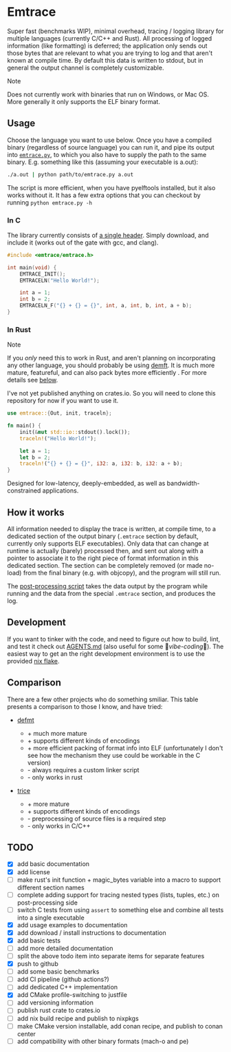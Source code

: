 # Emtrace

Super fast (benchmarks WIP), minimal overhead, tracing / logging library for multiple languages
(currently C/C++ and Rust). All processing of logged information (like formatting) is deferred; the
application only sends out those bytes that are relevant to what you are trying to log and that
aren't known at compile time. By default this data is written to stdout, but in general the output
channel is completely customizable.

> [!Note]
>
> Does not currently work with binaries that run on Windows, or Mac OS. More generally it only
> supports the ELF binary format.

## Usage

Choose the language you want to use below. Once you have a compiled binary (regardless of source
language) you can run it, and pipe its output into [`emtrace.py`](./emtrace.py), to which you also
have to supply the path to the same binary. E.g. something like this (assuming your executable is
a.out):

```bash
./a.out | python path/to/emtrace.py a.out
```

The script is more efficient, when you have pyelftools installed, but it also works without it. It
has a few extra options that you can checkout by running `python emtrace.py -h`

### In C

The library currently consists of [a single header](./c/include/c/include/emtrace/emtrace.h). Simply
download, and include it (works out of the gate with gcc, and clang).

```c
#include <emtrace/emtrace.h>

int main(void) {
    EMTRACE_INIT();
    EMTRACELN("Hello World!");

    int a = 1;
    int b = 2;
    EMTRACELN_F("{} + {} = {}", int, a, int, b, int, a + b);
}
```

### In Rust

> [!Note]
>
> If you *only* need this to work in Rust, and aren't planning on incorporating any other language,
> you should probably be using [demft](https://github.com/knurling-rs/defmt). It is much more
> mature, featureful, and can also pack bytes more efficiently . For more details see
> [below](#comparison).

I've not yet published anything on crates.io. So you will need to clone this repository for now if
you want to use it.

```rust
use emtrace::{Out, init, traceln};

fn main() {
    init(&mut std::io::stdout().lock());
    traceln!("Hello World!");

    let a = 1;
    let b = 2;
    traceln!("{} + {} = {}", i32: a, i32: b, i32: a + b);
}
```

Designed for low-latency, deeply-embedded, as well as bandwidth-constrained applications.

## How it works

All information needed to display the trace is written, at compile time, to a dedicated section of
the output binary (`.emtrace` section by default, currently only supports ELF executables). Only
data that can change at runtime is actually (barely) processed then, and sent out along with a
pointer to associate it to the right piece of format information in this dedicated section. The
section can be completely removed (or made no-load) from the final binary (e.g. with objcopy), and
the program will still run.

The [post-processing script](./emtrace.py) takes the data output by the program while running and
the data from the special `.emtrace` section, and produces the log.

## Development

If you want to tinker with the code, and need to figure out how to build, lint, and test it check
out [AGENTS.md](AGENTS.md) (also useful for some 🌈*vibe-coding*🌈). The easiest way to get an the
right development environment is to use the provided [nix flake](./flake.nix).

## Comparison

There are a few other projects who do something smiliar. This table presents a comparison to those I
know, and have tried:

- [defmt](https://github.com/knurling-rs/defmt)

  - \+ much more mature
  - \+ supports different kinds of encodings
  - \+ more efficient packing of format info into ELF (unfortunately I don't see how the mechanism
    they use could be workable in the C version)
  - \- always requires a custom linker script
  - \- only works in rust

- [trice](https://github.com/rokath/trice)

  - \+ more mature
  - \+ supports different kinds of encodings
  - \- preprocessing of source files is a required step
  - \- only works in C/C++

## TODO

- [x] add basic documentation
- [x] add license
- [ ] make rust's init function + magic_bytes variable into a macro to support different section
  names
- [ ] complete adding support for tracing nested types (lists, tuples, etc.) on post-processing side
- [ ] switch C tests from using `assert` to something else and combine all tests into a single
  executable
- [x] add usage examples to documentation
- [x] add download / install instructions to documentation
- [x] add basic tests
- [ ] add more detailed documentation
- [ ] split the above todo item into separate items for separate features
- [x] push to github
- [ ] add some basic benchmarks
- [ ] add CI pipeline (github actions?)
- [ ] add dedicated C++ implementation
- [x] add CMake profile-switching to justfile
- [ ] add versioning information
- [ ] publish rust crate to crates.io
- [ ] add nix build recipe and publish to nixpkgs
- [ ] make CMake version installable, add conan recipe, and publish to conan center
- [ ] add compatibility with other binary formats (mach-o and pe)
